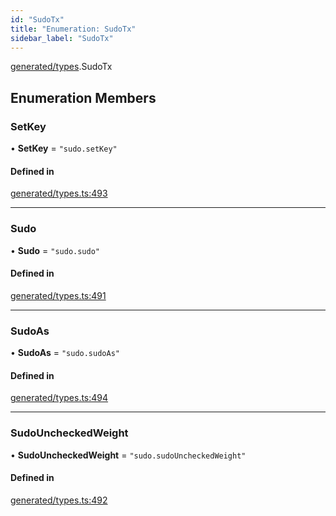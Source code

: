 ```yaml
---
id: "SudoTx"
title: "Enumeration: SudoTx"
sidebar_label: "SudoTx"
---
```


[generated/types](../../../../modules/Generated/Types/Types.md).SudoTx

## Enumeration Members

### SetKey

• **SetKey** = ``"sudo.setKey"``

#### Defined in

[generated/types.ts:493](https://github.com/PolymeshAssociation/polymesh-sdk/blob/07a4c5b0/src/generated/types.ts#L493)

___

### Sudo

• **Sudo** = ``"sudo.sudo"``

#### Defined in

[generated/types.ts:491](https://github.com/PolymeshAssociation/polymesh-sdk/blob/07a4c5b0/src/generated/types.ts#L491)

___

### SudoAs

• **SudoAs** = ``"sudo.sudoAs"``

#### Defined in

[generated/types.ts:494](https://github.com/PolymeshAssociation/polymesh-sdk/blob/07a4c5b0/src/generated/types.ts#L494)

___

### SudoUncheckedWeight

• **SudoUncheckedWeight** = ``"sudo.sudoUncheckedWeight"``

#### Defined in

[generated/types.ts:492](https://github.com/PolymeshAssociation/polymesh-sdk/blob/07a4c5b0/src/generated/types.ts#L492)
